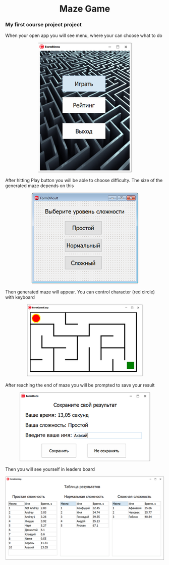 <!-- # Maze Game

My first course project project 


### When your open app you will see menu, where your can choose what to do

![](images/menu.png?raw=true)

### After hitting Play button you will be able to choose difficulty. The size of the generated maze depends on this

![](images/difficulty.png?raw=true)

### Then generated maze will appear. You can control character (red circle) with keyboard

![](images/game.png?raw=true)

### After reaching the end of maze you will be prompted to save your result

![](images/saving_results.png?raw=true)

### Then you will see yourself in leaders board

![](images/leaders.png?raw=true) -->

<!DOCTYPE html>
<html>
    <body>
        <div>
            <h1 align="center">
                <b>Maze Game</b>
            </h1>
            <h3>
                My first course project project 
            </h3>
            <p>
                When your open app you will see menu, where your can choose what to do
            </p>
            <div align="center">
                <img src="images/menu.png" alt="">
            </div>
            <p>
                After hitting Play button you will be able to choose difficulty. The size of the generated maze depends on this
            </p>
            <div align="center">
                <img src="images/difficulty.png" alt="">
            </div>
            <p>
                Then generated maze will appear. You can control character (red circle) with keyboard
            </p>
            <div align="center">
                <img src="images/game.png" alt="">
            </div>
            <p>
                After reaching the end of maze you will be prompted to save your result
            </p>
            <div align="center">
                <img src="images/saving_results.png" alt="">
            </div>
            <p>
                Then you will see yourself in leaders board
            </p>
            <div align="center">
                <img src="images/leaders.png" alt="">
            </div>
        </div>
    </body>
</html>